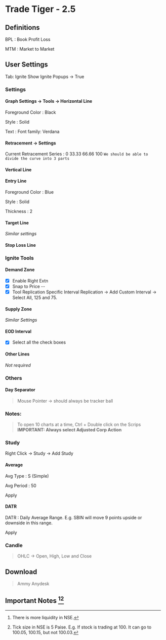 


# Trade Tiger - 2.5

## Definitions
BPL
: Book Profit Loss

MTM
: Market to Market

## User Settings
Tab: Ignite
Show Ignite Popups -> True

### Settings
#### Graph Settings -> Tools -> Horizontal Line
Foreground Color
: Black

Style
: Solid

Text
: Font family: Verdana

#### Retracement -> Settings
Current Retracement Series
: 0
33.33
66.66
100
`We should be able to divide the curve into 3 parts`

#### Vertical Line

#### Entry Line
Foreground Color
: Blue

Style
: Solid

Thickness
: 2

#### Target Line
*Similar settings*

#### Stop Loss Line

### Ignite Tools
#### Demand Zone
- [X] Enable Right Extn
- [X] Snap to Price
--
- [X] Tool Replication
Specific Interval Replication -> Add Custom Interval -> Select All, 125 and 75.

#### Supply Zone
*Similar Settings*

#### EOD Interval
- [X] Select all the check boxes

#### Other Lines
*Not required*

### Others
#### Day Separator
> Mouse Pointer -> should always be tracker ball

### Notes:
> To open 10 charts at a time, Ctrl + Double click on the Scrips
> **IMPORTANT: Always select Adjusted Corp Action**

### Study
Right Click -> Study -> Add Study
#### Average

Avg Type
: S (Simple)

Avg Period
: 50

Apply

#### DATR
DATR
: Daily Average Range.
E.g. SBIN will move 9 points upside or downside in this range.

Apply

### Candle
> OHLC -> Open, High, Low and Close

## Download
> Ammy
> Anydesk


## Important Notes [^1][^2]
[^1]: There is more liquidity in NSE.
[^2]: Tick size in NSE is 5 Paise.  E.g. If stock is trading at 100.  It can go to 100.05, 100.15, but not 100.03.

<!--stackedit_data:
eyJoaXN0b3J5IjpbMTk0MDIxNzExNywtMjExMjA0NzYxOCwtMT
c0MjY5NjU0M119
-->